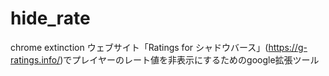 # hide_rate
chrome extinction
ウェブサイト「Ratings for シャドウバース」(https://g-ratings.info/)でプレイヤーのレート値を非表示にするためのgoogle拡張ツール
